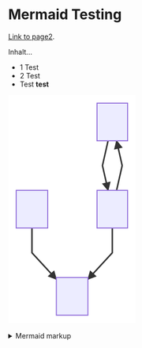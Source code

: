 # Mermaid Testing

[Link to page2](./page2.md).

Inhalt...
* 1 Test
* 2 Test
* Test **test**

<!-- generated by mermaid compile action - START -->
![~mermaid diagram 1~](/https://github.com/tobdos/ghpages-testing/blob/main/docs/images//docs_index-md-1.svg)
<details>
  <summary>Mermaid markup</summary>

```mermaid
graph TD;
    A-->B;
    B-->A;
    C-->D;
    B-->D;
```

</details>
<!-- generated by mermaid compile action - END -->
